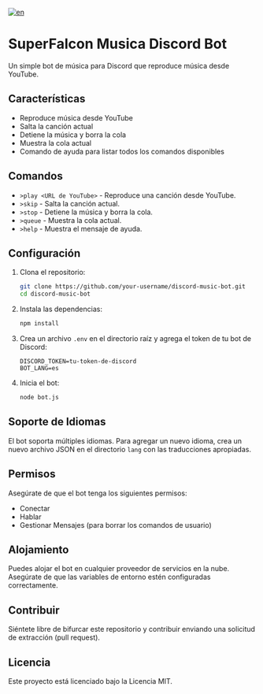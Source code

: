 [![en](https://img.shields.io/badge/lang-en-red.svg)](https://github.com/cramer28/MusicaFalconBot/)

# SuperFalcon Musica Discord Bot

Un simple bot de música para Discord que reproduce música desde YouTube.

## Características
- Reproduce música desde YouTube
- Salta la canción actual
- Detiene la música y borra la cola
- Muestra la cola actual
- Comando de ayuda para listar todos los comandos disponibles

## Comandos
- `>play <URL de YouTube>` - Reproduce una canción desde YouTube.
- `>skip` - Salta la canción actual.
- `>stop` - Detiene la música y borra la cola.
- `>queue` - Muestra la cola actual.
- `>help` - Muestra el mensaje de ayuda.

## Configuración

1. Clona el repositorio:
    ```sh
    git clone https://github.com/your-username/discord-music-bot.git
    cd discord-music-bot
    ```

2. Instala las dependencias:
    ```sh
    npm install
    ```

3. Crea un archivo `.env` en el directorio raíz y agrega el token de tu bot de Discord:
    ```env
    DISCORD_TOKEN=tu-token-de-discord
    BOT_LANG=es
    ```

4. Inicia el bot:
    ```sh
    node bot.js
    ```

## Soporte de Idiomas

El bot soporta múltiples idiomas. Para agregar un nuevo idioma, crea un nuevo archivo JSON en el directorio `lang` con las traducciones apropiadas.

## Permisos

Asegúrate de que el bot tenga los siguientes permisos:
- Conectar
- Hablar
- Gestionar Mensajes (para borrar los comandos de usuario)

## Alojamiento

Puedes alojar el bot en cualquier proveedor de servicios en la nube. Asegúrate de que las variables de entorno estén configuradas correctamente.

## Contribuir

Siéntete libre de bifurcar este repositorio y contribuir enviando una solicitud de extracción (pull request).

## Licencia

Este proyecto está licenciado bajo la Licencia MIT.
